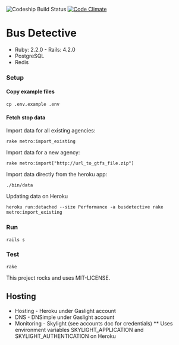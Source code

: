 ![Codeship Build Status](https://www.codeship.io/projects/e510f2b0-afb9-0132-3257-0e5ba92aabbb/status)
[![Code Climate](https://codeclimate.com/github/bus-detective/bus-detective/badges/gpa.svg)](https://codeclimate.com/github/bus-detective/bus-detective)

# Bus Detective

* Ruby: 2.2.0 - Rails: 4.2.0
* PostgreSQL
* Redis

### Setup

#### Copy example files
    cp .env.example .env

#### Fetch stop data

Import data for all existing agencies:

    rake metro:import_existing

Import data for a new agency:

    rake metro:import["http://url_to_gtfs_file.zip"]

Import data directly from the heroku app:

    ./bin/data

Updating data on Heroku

    heroku run:detached --size Performance -a busdetective rake metro:import_existing

### Run

    rails s

### Test

    rake

This project rocks and uses MIT-LICENSE.


## Hosting

* Hosting - Heroku under Gaslight account
* DNS - DNSimple under Gaslight account
* Monitoring - Skylight (see accounts doc for credentials)
** Uses environment variables SKYLIGHT_APPLICATION and SKYLIGHT_AUTHENTICATION on Heroku


